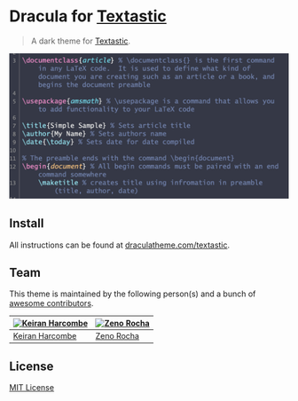 # Dracula for [Textastic](https://textasticapp.com)

> A dark theme for [Textastic](https://textasticapp.com).

![Screenshot](./screenshot.png)

## Install

All instructions can be found at [draculatheme.com/textastic](https://draculatheme.com/textastic).

## Team

This theme is maintained by the following person(s) and a bunch of [awesome contributors](https://github.com/dracula/template/graphs/contributors).

[![Keiran Harcombe](https://github.com/kjharcombe.png?size=100)](https://github.com/kjharcombe) | [![Zeno Rocha](https://github.com/zenorocha.png?size=100)](https://github.com/zenorocha) |
--- | --- | 
[Keiran Harcombe](https://github.com/kjharcombe) | [Zeno Rocha](https://github.com/zenorocha) | 

## License

[MIT License](./LICENSE)
